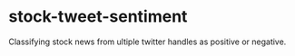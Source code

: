 # stock-tweet-sentiment
Classifying stock news from ultiple twitter handles as positive or negative.
